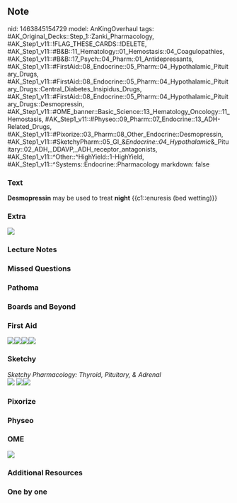 ## Note
nid: 1463845154729
model: AnKingOverhaul
tags: #AK_Original_Decks::Step_1::Zanki_Pharmacology, #AK_Step1_v11::!FLAG_THESE_CARDS::!DELETE, #AK_Step1_v11::#B&B::11_Hematology::01_Hemostasis::04_Coagulopathies, #AK_Step1_v11::#B&B::17_Psych::04_Pharm::01_Antidepressants, #AK_Step1_v11::#FirstAid::08_Endocrine::05_Pharm::04_Hypothalamic_Pituitary_Drugs, #AK_Step1_v11::#FirstAid::08_Endocrine::05_Pharm::04_Hypothalamic_Pituitary_Drugs::Central_Diabetes_Insipidus_Drugs, #AK_Step1_v11::#FirstAid::08_Endocrine::05_Pharm::04_Hypothalamic_Pituitary_Drugs::Desmopressin, #AK_Step1_v11::#OME_banner::Basic_Science::13_Hematology_Oncology::11_Hemostasis, #AK_Step1_v11::#Physeo::09_Pharm::07_Endocrine::13_ADH-Related_Drugs, #AK_Step1_v11::#Pixorize::03_Pharm::08_Other_Endocrine::Desmopressin, #AK_Step1_v11::#SketchyPharm::05_GI_&_Endocrine::04_Hypothalamic_&_Pituitary::02_ADH,_DDAVP,_ADH_receptor_antagonists, #AK_Step1_v11::^Other::^HighYield::1-HighYield, #AK_Step1_v11::^Systems::Endocrine::Pharmacology
markdown: false

### Text
<div>
  <b>Desmopressin</b> may be used to treat <b>night</b>
  {{c1::enuresis (bed wetting)}}
</div>

### Extra
<img src="paste-394982372409816.jpg">

### Lecture Notes


### Missed Questions


### Pathoma


### Boards and Beyond


### First Aid
<img src="paste-707578682146819.jpg"><img src=
"paste-700002359836673.jpg"><img src=
"paste-703386794065921.jpg"><img src="paste-1111455931826179.jpg">

### Sketchy
<div>
  <i>Sketchy Pharmacology: Thyroid, Pituitary, & Adrenal</i>
</div><img src="paste-728168755363841.jpg"> <img src=
"paste-3010d57f510b52b3580215ae904971d471c6c387.png"><img src=
"paste-7c725898d46e4d844db7caa9c13e7975331be185.png">

### Pixorize


### Physeo


### OME
<div class="ome-widget">
  <a href=
  "https://onlinemeded.org/spa/heme-onc/hemostasis/acquire?ref=anki">
  <img src="_OME_AnkiFlashcards_Lesson_3.png"></a>
</div>

### Additional Resources


### One by one

